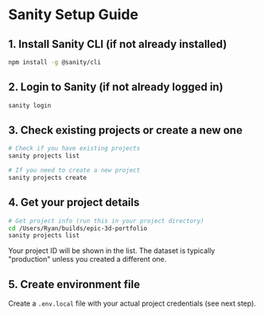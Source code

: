 # Sanity Setup Guide

## 1. Install Sanity CLI (if not already installed)
```bash
npm install -g @sanity/cli
```

## 2. Login to Sanity (if not already logged in)
```bash
sanity login
```

## 3. Check existing projects or create a new one
```bash
# Check if you have existing projects
sanity projects list

# If you need to create a new project
sanity projects create
```

## 4. Get your project details
```bash
# Get project info (run this in your project directory)
cd /Users/Ryan/builds/epic-3d-portfolio
sanity projects list
```

Your project ID will be shown in the list. The dataset is typically "production" unless you created a different one.

## 5. Create environment file
Create a `.env.local` file with your actual project credentials (see next step).
